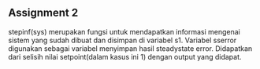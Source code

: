 ## Assignment 2

stepinf(sys) merupakan fungsi untuk mendapatkan informasi mengenai sistem yang sudah dibuat dan disimpan di variabel s1. Variabel sserror digunakan sebagai variabel menyimpan hasil steadystate error. Didapatkan dari selisih nilai setpoint(dalam kasus ini 1) dengan output yang didapat.
